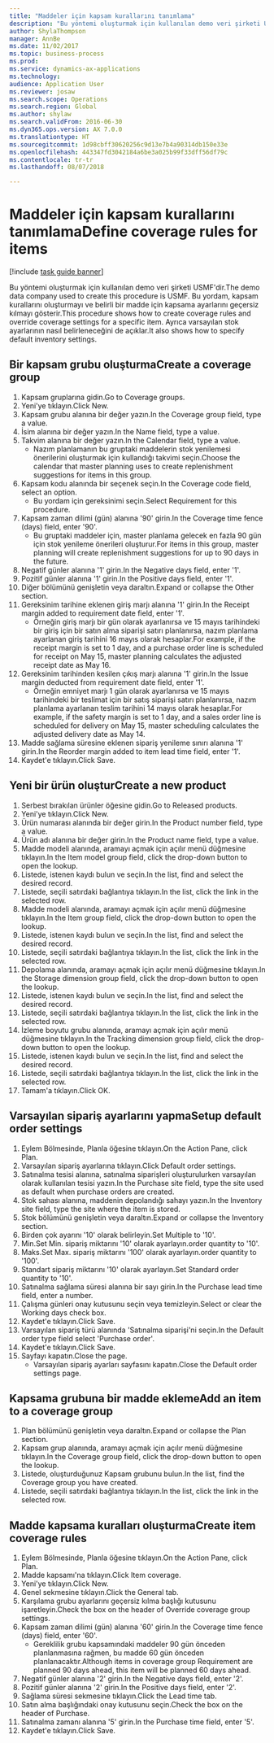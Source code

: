 ```yaml
--- 
title: "Maddeler için kapsam kurallarını tanımlama"
description: "Bu yöntemi oluşturmak için kullanılan demo veri şirketi USMF'dir."
author: ShylaThompson
manager: AnnBe
ms.date: 11/02/2017
ms.topic: business-process
ms.prod: 
ms.service: dynamics-ax-applications
ms.technology: 
audience: Application User
ms.reviewer: josaw
ms.search.scope: Operations
ms.search.region: Global
ms.author: shylaw
ms.search.validFrom: 2016-06-30
ms.dyn365.ops.version: AX 7.0.0
ms.translationtype: HT
ms.sourcegitcommit: 1d98cbff30620256c9d13e7b4a90314db150e33e
ms.openlocfilehash: 443347fd3042184a6be3a025b99f33dff56df79c
ms.contentlocale: tr-tr
ms.lasthandoff: 08/07/2018

---
```

# <a name="define-coverage-rules-for-items"></a><span data-ttu-id="99b2f-103">Maddeler için kapsam kurallarını tanımlama</span><span class="sxs-lookup"><span data-stu-id="99b2f-103">Define coverage rules for items</span></span>

[!include [task guide banner](../../includes/task-guide-banner.md)]

<span data-ttu-id="99b2f-104">Bu yöntemi oluşturmak için kullanılan demo veri şirketi USMF'dir.</span><span class="sxs-lookup"><span data-stu-id="99b2f-104">The demo data company used to create this procedure is USMF.</span></span> <span data-ttu-id="99b2f-105">Bu yordam, kapsam kurallarını oluşturmayı ve belirli bir madde için kapsama ayarlarını geçersiz kılmayı gösterir.</span><span class="sxs-lookup"><span data-stu-id="99b2f-105">This procedure shows how to create coverage rules and override coverage settings for a specific item.</span></span> <span data-ttu-id="99b2f-106">Ayrıca varsayılan stok ayarlarının nasıl belirleneceğini de açıklar.</span><span class="sxs-lookup"><span data-stu-id="99b2f-106">It also shows how to specify default inventory settings.</span></span>


## <a name="create-a-coverage-group"></a><span data-ttu-id="99b2f-107">Bir kapsam grubu oluşturma</span><span class="sxs-lookup"><span data-stu-id="99b2f-107">Create a coverage group</span></span>
1. <span data-ttu-id="99b2f-108">Kapsam gruplarına gidin.</span><span class="sxs-lookup"><span data-stu-id="99b2f-108">Go to Coverage groups.</span></span>
2. <span data-ttu-id="99b2f-109">Yeni'ye tıklayın.</span><span class="sxs-lookup"><span data-stu-id="99b2f-109">Click New.</span></span>
3. <span data-ttu-id="99b2f-110">Kapsam grubu alanına bir değer yazın.</span><span class="sxs-lookup"><span data-stu-id="99b2f-110">In the Coverage group field, type a value.</span></span>
4. <span data-ttu-id="99b2f-111">İsim alanına bir değer yazın.</span><span class="sxs-lookup"><span data-stu-id="99b2f-111">In the Name field, type a value.</span></span>
5. <span data-ttu-id="99b2f-112">Takvim alanına bir değer yazın.</span><span class="sxs-lookup"><span data-stu-id="99b2f-112">In the Calendar field, type a value.</span></span>
    * <span data-ttu-id="99b2f-113">Nazım planlamanın bu gruptaki maddelerin stok yenilemesi önerilerini oluşturmak için kullandığı takvimi seçin.</span><span class="sxs-lookup"><span data-stu-id="99b2f-113">Choose the calendar that master planning uses to create replenishment suggestions for items in this group.</span></span>  
6. <span data-ttu-id="99b2f-114">Kapsam kodu alanında bir seçenek seçin.</span><span class="sxs-lookup"><span data-stu-id="99b2f-114">In the Coverage code field, select an option.</span></span>
    * <span data-ttu-id="99b2f-115">Bu yordam için gereksinimi seçin.</span><span class="sxs-lookup"><span data-stu-id="99b2f-115">Select Requirement for this procedure.</span></span>  
7. <span data-ttu-id="99b2f-116">Kapsam zaman dilimi (gün) alanına '90' girin.</span><span class="sxs-lookup"><span data-stu-id="99b2f-116">In the Coverage time fence (days) field, enter '90'.</span></span>
    * <span data-ttu-id="99b2f-117">Bu gruptaki maddeler için, master planlama gelecek en fazla 90 gün için stok yenileme önerileri oluşturur.</span><span class="sxs-lookup"><span data-stu-id="99b2f-117">For items in this group, master planning will create replenishment suggestions for up to 90 days in the future.</span></span>  
8. <span data-ttu-id="99b2f-118">Negatif günler alanına '1' girin.</span><span class="sxs-lookup"><span data-stu-id="99b2f-118">In the Negative days field, enter '1'.</span></span>
9. <span data-ttu-id="99b2f-119">Pozitif günler alanına '1' girin.</span><span class="sxs-lookup"><span data-stu-id="99b2f-119">In the Positive days field, enter '1'.</span></span>
10. <span data-ttu-id="99b2f-120">Diğer bölümünü genişletin veya daraltın.</span><span class="sxs-lookup"><span data-stu-id="99b2f-120">Expand or collapse the Other section.</span></span>
11. <span data-ttu-id="99b2f-121">Gereksinim tarihine eklenen giriş marjı alanına '1' girin.</span><span class="sxs-lookup"><span data-stu-id="99b2f-121">In the Receipt margin added to requirement date field, enter '1'.</span></span>
    * <span data-ttu-id="99b2f-122">Örneğin giriş marjı bir gün olarak ayarlanırsa ve 15 mayıs tarihindeki bir giriş için bir satın alma siparişi satırı planlanırsa, nazım planlama ayarlanan giriş tarihini 16 mayıs olarak hesaplar.</span><span class="sxs-lookup"><span data-stu-id="99b2f-122">For example, if the receipt margin is set to 1 day, and a purchase order line is scheduled for receipt on May 15, master planning calculates the adjusted receipt date as May 16.</span></span>  
12. <span data-ttu-id="99b2f-123">Gereksinim tarihinden kesilen çıkış marjı alanına '1' girin.</span><span class="sxs-lookup"><span data-stu-id="99b2f-123">In the Issue margin deducted from requirement date field, enter '1'.</span></span>
    * <span data-ttu-id="99b2f-124">Örneğin emniyet marjı 1 gün olarak ayarlanırsa ve 15 mayıs tarihindeki bir teslimat için bir satış siparişi satırı planlanırsa, nazım planlama ayarlanan teslim tarihini 14 mayıs olarak hesaplar.</span><span class="sxs-lookup"><span data-stu-id="99b2f-124">For example, if the safety margin is set to 1 day, and a sales order line is scheduled for delivery on May 15, master scheduling calculates the adjusted delivery date as May 14.</span></span>  
13. <span data-ttu-id="99b2f-125">Madde sağlama süresine eklenen sipariş yenileme sınırı alanına '1' girin.</span><span class="sxs-lookup"><span data-stu-id="99b2f-125">In the Reorder margin added to item lead time field, enter '1'.</span></span>
14. <span data-ttu-id="99b2f-126">Kaydet'e tıklayın.</span><span class="sxs-lookup"><span data-stu-id="99b2f-126">Click Save.</span></span>

## <a name="create-a-new-product"></a><span data-ttu-id="99b2f-127">Yeni bir ürün oluştur</span><span class="sxs-lookup"><span data-stu-id="99b2f-127">Create a new product</span></span>
1. <span data-ttu-id="99b2f-128">Serbest bırakılan ürünler öğesine gidin.</span><span class="sxs-lookup"><span data-stu-id="99b2f-128">Go to Released products.</span></span>
2. <span data-ttu-id="99b2f-129">Yeni'ye tıklayın.</span><span class="sxs-lookup"><span data-stu-id="99b2f-129">Click New.</span></span>
3. <span data-ttu-id="99b2f-130">Ürün numarası alanında bir değer girin.</span><span class="sxs-lookup"><span data-stu-id="99b2f-130">In the Product number field, type a value.</span></span>
4. <span data-ttu-id="99b2f-131">Ürün adı alanına bir değer girin.</span><span class="sxs-lookup"><span data-stu-id="99b2f-131">In the Product name field, type a value.</span></span>
5. <span data-ttu-id="99b2f-132">Madde modeli alanında, aramayı açmak için açılır menü düğmesine tıklayın.</span><span class="sxs-lookup"><span data-stu-id="99b2f-132">In the Item model group field, click the drop-down button to open the lookup.</span></span>
6. <span data-ttu-id="99b2f-133">Listede, istenen kaydı bulun ve seçin.</span><span class="sxs-lookup"><span data-stu-id="99b2f-133">In the list, find and select the desired record.</span></span>
7. <span data-ttu-id="99b2f-134">Listede, seçili satırdaki bağlantıya tıklayın.</span><span class="sxs-lookup"><span data-stu-id="99b2f-134">In the list, click the link in the selected row.</span></span>
8. <span data-ttu-id="99b2f-135">Madde modeli alanında, aramayı açmak için açılır menü düğmesine tıklayın.</span><span class="sxs-lookup"><span data-stu-id="99b2f-135">In the Item group field, click the drop-down button to open the lookup.</span></span>
9. <span data-ttu-id="99b2f-136">Listede, istenen kaydı bulun ve seçin.</span><span class="sxs-lookup"><span data-stu-id="99b2f-136">In the list, find and select the desired record.</span></span>
10. <span data-ttu-id="99b2f-137">Listede, seçili satırdaki bağlantıya tıklayın.</span><span class="sxs-lookup"><span data-stu-id="99b2f-137">In the list, click the link in the selected row.</span></span>
11. <span data-ttu-id="99b2f-138">Depolama alanında, aramayı açmak için açılır menü düğmesine tıklayın.</span><span class="sxs-lookup"><span data-stu-id="99b2f-138">In the Storage dimension group field, click the drop-down button to open the lookup.</span></span>
12. <span data-ttu-id="99b2f-139">Listede, istenen kaydı bulun ve seçin.</span><span class="sxs-lookup"><span data-stu-id="99b2f-139">In the list, find and select the desired record.</span></span>
13. <span data-ttu-id="99b2f-140">Listede, seçili satırdaki bağlantıya tıklayın.</span><span class="sxs-lookup"><span data-stu-id="99b2f-140">In the list, click the link in the selected row.</span></span>
14. <span data-ttu-id="99b2f-141">İzleme boyutu grubu alanında, aramayı açmak için açılır menü düğmesine tıklayın.</span><span class="sxs-lookup"><span data-stu-id="99b2f-141">In the Tracking dimension group field, click the drop-down button to open the lookup.</span></span>
15. <span data-ttu-id="99b2f-142">Listede, istenen kaydı bulun ve seçin.</span><span class="sxs-lookup"><span data-stu-id="99b2f-142">In the list, find and select the desired record.</span></span>
16. <span data-ttu-id="99b2f-143">Listede, seçili satırdaki bağlantıya tıklayın.</span><span class="sxs-lookup"><span data-stu-id="99b2f-143">In the list, click the link in the selected row.</span></span>
17. <span data-ttu-id="99b2f-144">Tamam'a tıklayın.</span><span class="sxs-lookup"><span data-stu-id="99b2f-144">Click OK.</span></span>

## <a name="setup-default-order-settings"></a><span data-ttu-id="99b2f-145">Varsayılan sipariş ayarlarını yapma</span><span class="sxs-lookup"><span data-stu-id="99b2f-145">Setup default order settings</span></span>
1. <span data-ttu-id="99b2f-146">Eylem Bölmesinde, Planla öğesine tıklayın.</span><span class="sxs-lookup"><span data-stu-id="99b2f-146">On the Action Pane, click Plan.</span></span>
2. <span data-ttu-id="99b2f-147">Varsayılan sipariş ayarlarına tıklayın.</span><span class="sxs-lookup"><span data-stu-id="99b2f-147">Click Default order settings.</span></span>
3. <span data-ttu-id="99b2f-148">Satınalma tesisi alanına, satınalma siparişleri oluşturulurken varsayılan olarak kullanılan tesisi yazın.</span><span class="sxs-lookup"><span data-stu-id="99b2f-148">In the Purchase site field, type the site used as default when purchase orders are created.</span></span>
4. <span data-ttu-id="99b2f-149">Stok sahası alanına, maddenin depolandığı sahayı yazın.</span><span class="sxs-lookup"><span data-stu-id="99b2f-149">In the Inventory site field, type the site where the item is stored.</span></span>
5. <span data-ttu-id="99b2f-150">Stok bölümünü genişletin veya daraltın.</span><span class="sxs-lookup"><span data-stu-id="99b2f-150">Expand or collapse the Inventory section.</span></span>
6. <span data-ttu-id="99b2f-151">Birden çok ayarını '10' olarak belirleyin.</span><span class="sxs-lookup"><span data-stu-id="99b2f-151">Set Multiple to '10'.</span></span>
7. <span data-ttu-id="99b2f-152">Min.</span><span class="sxs-lookup"><span data-stu-id="99b2f-152">Set Min.</span></span> <span data-ttu-id="99b2f-153">sipariş miktarını '10' olarak ayarlayın.</span><span class="sxs-lookup"><span data-stu-id="99b2f-153">order quantity to '10'.</span></span>
8. <span data-ttu-id="99b2f-154">Maks.</span><span class="sxs-lookup"><span data-stu-id="99b2f-154">Set Max.</span></span> <span data-ttu-id="99b2f-155">sipariş miktarını '100' olarak ayarlayın.</span><span class="sxs-lookup"><span data-stu-id="99b2f-155">order quantity to '100'.</span></span>
9. <span data-ttu-id="99b2f-156">Standart sipariş miktarını '10' olarak ayarlayın.</span><span class="sxs-lookup"><span data-stu-id="99b2f-156">Set Standard order quantity to '10'.</span></span>
10. <span data-ttu-id="99b2f-157">Satınalma sağlama süresi alanına bir sayı girin.</span><span class="sxs-lookup"><span data-stu-id="99b2f-157">In the Purchase lead time field, enter a number.</span></span>
11. <span data-ttu-id="99b2f-158">Çalışma günleri onay kutusunu seçin veya temizleyin.</span><span class="sxs-lookup"><span data-stu-id="99b2f-158">Select or clear the Working days check box.</span></span>
12. <span data-ttu-id="99b2f-159">Kaydet'e tıklayın.</span><span class="sxs-lookup"><span data-stu-id="99b2f-159">Click Save.</span></span>
13. <span data-ttu-id="99b2f-160">Varsayılan sipariş türü alanında 'Satınalma siparişi'ni seçin.</span><span class="sxs-lookup"><span data-stu-id="99b2f-160">In the Default order type field select 'Purchase order'.</span></span>
14. <span data-ttu-id="99b2f-161">Kaydet'e tıklayın.</span><span class="sxs-lookup"><span data-stu-id="99b2f-161">Click Save.</span></span>
15. <span data-ttu-id="99b2f-162">Sayfayı kapatın.</span><span class="sxs-lookup"><span data-stu-id="99b2f-162">Close the page.</span></span>
    * <span data-ttu-id="99b2f-163">Varsayılan sipariş ayarları sayfasını kapatın.</span><span class="sxs-lookup"><span data-stu-id="99b2f-163">Close the Default order settings page.</span></span>  

## <a name="add-an-item-to-a-coverage-group"></a><span data-ttu-id="99b2f-164">Kapsama grubuna bir madde ekleme</span><span class="sxs-lookup"><span data-stu-id="99b2f-164">Add an item to a coverage group</span></span>
1. <span data-ttu-id="99b2f-165">Plan bölümünü genişletin veya daraltın.</span><span class="sxs-lookup"><span data-stu-id="99b2f-165">Expand or collapse the Plan section.</span></span>
2. <span data-ttu-id="99b2f-166">Kapsam grup alanında, aramayı açmak için açılır menü düğmesine tıklayın.</span><span class="sxs-lookup"><span data-stu-id="99b2f-166">In the Coverage group field, click the drop-down button to open the lookup.</span></span>
3. <span data-ttu-id="99b2f-167">Listede, oluşturduğunuz Kapsam grubunu bulun.</span><span class="sxs-lookup"><span data-stu-id="99b2f-167">In the list, find the Coverage group you have created.</span></span>
4. <span data-ttu-id="99b2f-168">Listede, seçili satırdaki bağlantıya tıklayın.</span><span class="sxs-lookup"><span data-stu-id="99b2f-168">In the list, click the link in the selected row.</span></span>

## <a name="create-item-coverage-rules"></a><span data-ttu-id="99b2f-169">Madde kapsama kuralları oluşturma</span><span class="sxs-lookup"><span data-stu-id="99b2f-169">Create item coverage rules</span></span>
1. <span data-ttu-id="99b2f-170">Eylem Bölmesinde, Planla öğesine tıklayın.</span><span class="sxs-lookup"><span data-stu-id="99b2f-170">On the Action Pane, click Plan.</span></span>
2. <span data-ttu-id="99b2f-171">Madde kapsamı'na tıklayın.</span><span class="sxs-lookup"><span data-stu-id="99b2f-171">Click Item coverage.</span></span>
3. <span data-ttu-id="99b2f-172">Yeni'ye tıklayın.</span><span class="sxs-lookup"><span data-stu-id="99b2f-172">Click New.</span></span>
4. <span data-ttu-id="99b2f-173">Genel sekmesine tıklayın.</span><span class="sxs-lookup"><span data-stu-id="99b2f-173">Click the General tab.</span></span>
5. <span data-ttu-id="99b2f-174">Karşılama grubu ayarlarını geçersiz kılma başlığı kutusunu işaretleyin.</span><span class="sxs-lookup"><span data-stu-id="99b2f-174">Check the box on the header of Override coverage group settings.</span></span>
6. <span data-ttu-id="99b2f-175">Kapsam zaman dilimi (gün) alanına '60' girin.</span><span class="sxs-lookup"><span data-stu-id="99b2f-175">In the Coverage time fence (days) field, enter '60'.</span></span>
    * <span data-ttu-id="99b2f-176">Gereklilik grubu kapsamındaki maddeler 90 gün önceden planlanmasına rağmen, bu madde 60 gün önceden planlanacaktır.</span><span class="sxs-lookup"><span data-stu-id="99b2f-176">Although items in coverage group Requirement are planned 90 days ahead, this item will be planned 60 days ahead.</span></span>  
7. <span data-ttu-id="99b2f-177">Negatif günler alanına '2' girin.</span><span class="sxs-lookup"><span data-stu-id="99b2f-177">In the Negative days field, enter '2'.</span></span>
8. <span data-ttu-id="99b2f-178">Pozitif günler alanına '2' girin.</span><span class="sxs-lookup"><span data-stu-id="99b2f-178">In the Positive days field, enter '2'.</span></span>
9. <span data-ttu-id="99b2f-179">Sağlama süresi sekmesine tıklayın.</span><span class="sxs-lookup"><span data-stu-id="99b2f-179">Click the Lead time tab.</span></span>
10. <span data-ttu-id="99b2f-180">Satın alma başlığındaki onay kutusunu seçin.</span><span class="sxs-lookup"><span data-stu-id="99b2f-180">Check the box on the header of Purchase.</span></span>
11. <span data-ttu-id="99b2f-181">Satınalma zamanı alanına '5' girin.</span><span class="sxs-lookup"><span data-stu-id="99b2f-181">In the Purchase time field, enter '5'.</span></span>
12. <span data-ttu-id="99b2f-182">Kaydet'e tıklayın.</span><span class="sxs-lookup"><span data-stu-id="99b2f-182">Click Save.</span></span>


